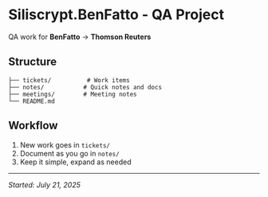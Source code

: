 # Siliscrypt.BenFatto - QA Project

QA work for **BenFatto** → **Thomson Reuters**

## Structure

```
├── tickets/          # Work items
├── notes/           # Quick notes and docs
├── meetings/        # Meeting notes
└── README.md
```

## Workflow

1. New work goes in `tickets/`
2. Document as you go in `notes/`
3. Keep it simple, expand as needed

---
*Started: July 21, 2025*
